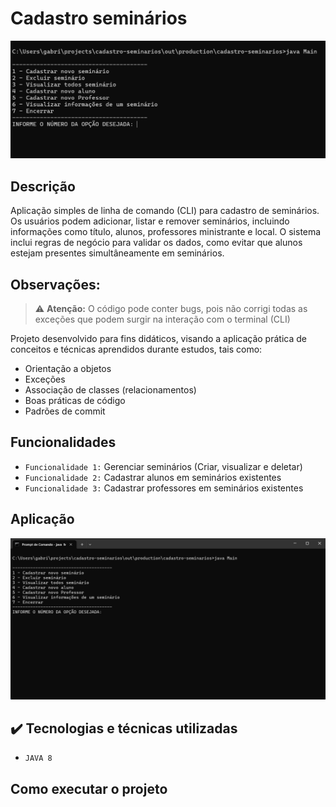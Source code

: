 # Cadastro seminários
![](src/resources/img/main.png)
## Descrição
Aplicação simples de linha de comando (CLI) para cadastro de seminários.
Os usuários podem adicionar, listar e remover seminários, incluindo informações como título,
alunos, professores ministrante e local. O sistema inclui regras de negócio para validar os dados, como evitar que
alunos estejam presentes simultâneamente em seminários.

## Observações:
> ⚠️ **Atenção:** O código pode conter bugs, pois não corrigi todas as exceções que podem surgir na interação com
> o terminal (CLI)

Projeto desenvolvido para fins didáticos, visando a aplicação prática de conceitos e técnicas aprendidos
durante estudos, tais como:
 - Orientação a objetos
 - Exceções
 - Associação de classes (relacionamentos)
 - Boas práticas de código
 - Padrões de commit

## Funcionalidades
- `Funcionalidade 1:` Gerenciar seminários (Criar, visualizar e deletar)
- `Funcionalidade 2:` Cadastrar alunos em seminários existentes
- `Funcionalidade 3:` Cadastrar professores em seminários existentes

## Aplicação
![](src/resources/img/cadastro.gif)

## ✔️ Tecnologias e técnicas utilizadas
- ``JAVA 8``

## Como executar o projeto
